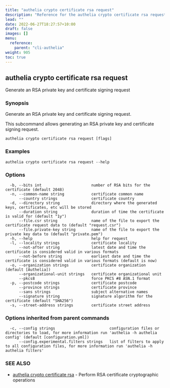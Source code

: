 ```yaml
---
title: "authelia crypto certificate rsa request"
description: "Reference for the authelia crypto certificate rsa request command."
lead: ""
date: 2022-06-27T18:27:57+10:00
draft: false
images: []
menu:
  reference:
    parent: "cli-authelia"
weight: 905
toc: true
---
```


## authelia crypto certificate rsa request

Generate an RSA private key and certificate signing request

### Synopsis

Generate an RSA private key and certificate signing request.

This subcommand allows generating an RSA private key and certificate signing request.

```
authelia crypto certificate rsa request [flags]
```

### Examples

```
authelia crypto certificate rsa request --help
```

### Options

```
  -b, --bits int                      number of RSA bits for the certificate (default 2048)
  -n, --common-name string            certificate common name
      --country strings               certificate country
  -d, --directory string              directory where the generated keys, certificates, etc will be stored
      --duration string               duration of time the certificate is valid for (default "1y")
      --file.csr string               name of the file to export the certificate request data to (default "request.csr")
      --file.private-key string       name of the file to export the private key data to (default "private.pem")
  -h, --help                          help for request
  -l, --locality strings              certificate locality
      --not-after string              latest date and time the certificate is considered valid in various formats
      --not-before string             earliest date and time the certificate is considered valid in various formats (default is now)
  -o, --organization strings          certificate organization (default [Authelia])
      --organizational-unit strings   certificate organizational unit
      --pkcs8                         force PKCS #8 ASN.1 format
  -p, --postcode strings              certificate postcode
      --province strings              certificate province
      --sans strings                  subject alternative names
      --signature string              signature algorithm for the certificate (default "SHA256")
  -s, --street-address strings        certificate street address
```

### Options inherited from parent commands

```
  -c, --config strings                        configuration files or directories to load, for more information run 'authelia -h authelia config' (default [configuration.yml])
      --config.experimental.filters strings   list of filters to apply to all configuration files, for more information run 'authelia -h authelia filters'
```

### SEE ALSO

* [authelia crypto certificate rsa](authelia_crypto_certificate_rsa.md)	 - Perform RSA certificate cryptographic operations

